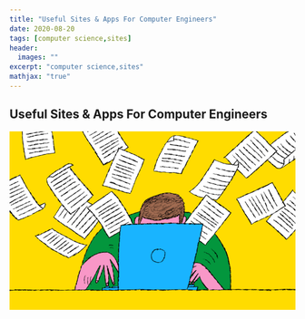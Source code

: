 ```yaml
---
title: "Useful Sites & Apps For Computer Engineers"
date: 2020-08-20
tags: [computer science,sites]
header: 
  images: ""
excerpt: "computer science,sites"
mathjax: "true"
---
```


## Useful Sites & Apps For Computer Engineers

<img src="images/usefulsites.png" alt="useful sites header photo">
